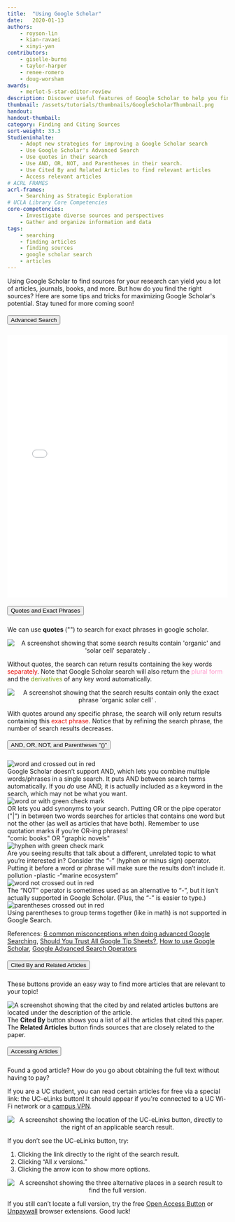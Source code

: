 ```yaml
---
title:  "Using Google Scholar"
date:   2020-01-13
authors: 
    - royson-lin
    - kian-ravaei
    - xinyi-yan
contributors: 
    - giselle-burns
    - taylor-harper
    - renee-romero
    - doug-worsham
awards:
    - merlot-5-star-editor-review
description: Discover useful features of Google Scholar to help you find exactly what you're looking for.
thumbnail: /assets/tutorials/thumbnails/GoogleScholarThumbnail.png
handout:
handout-thumbail: 
category: Finding and Citing Sources
sort-weight: 33.3
Studieninhalte:
    - Adopt new strategies for improving a Google Scholar search
    - Use Google Scholar's Advanced Search
    - Use quotes in their search
    - Use AND, OR, NOT, and Parentheses in their search.
    - Use Cited By and Related Articles to find relevant articles
    - Access relevant articles
# ACRL FRAMES
acrl-frames:
    - Searching as Strategic Exploration
# UCLA Library Core Competencies
core-competencies:
    - Investigate diverse sources and perspectives
    - Gather and organize information and data
tags:
    - searching
    - finding articles
    - finding sources
    - google scholar search
    - articles
---
```


Using Google Scholar to find sources for your research can yield you a lot of articles, journals, books, and more. But how do you find the right sources? Here are some tips and tricks for maximizing Google Scholar's potential. Stay tuned for more coming soon!

<!--advanced search-->
<div class="card mb-3">
    <div class="card-header" id="headingOne">
        <h5 class="mb-0">
            <button class="btn btn-link text-center" type="button" data-toggle="collapse" data-target="#collapseOne" aria-expanded="true" aria-controls="collapseOne">
            Advanced Search
            </button>
        </h5>
    </div>
    <div id="collapseOne" class="collapse" aria-labelledby="headingOne">
        <div class="card-body">
            <!--<p>How to find Advanced Search:</p>-->
            <!--<img class="mb-3" src="/assets/images/advanced-search.gif" alt="Press the Navigation Bar and find Advanced Search">-->
            <iframe src="{{'/assets/embeds/Google-Scholar-Advanced-Search-Hotspots.html'|relative_url}}" width="100%" height="600" frameborder="0" allowfullscreen="allowfullscreen"></iframe>
        </div>
    </div>
</div>

<!--Quotes and Exact Phrases-->
<div class="card mb-3">
    <div class="card-header" id="headingThree">
        <h5 class="mb-0">
            <button class="btn btn-link" type="button" data-toggle="collapse" data-target="#collapseSix" aria-expanded="true" aria-controls="collapseSix">
            Quotes and Exact Phrases
            </button>
        </h5>
    </div>
    <div id="collapseSix" class="collapse" aria-labelledby="headingThree">
        <div class="card-body">
            <p> We can use <b> quotes </b> ("") to search for exact phrases in google scholar.</p>
                <p style="text-align:center;"><img src="../assets/images/google-scholar/without_quotes.png" class="img-fluid border" alt="A screenshot showing that some search results contain 'organic' and 'solar cell' separately ."></p>
            <P> Without quotes, the search can return results containing the key words <font color="#E50902"> separately</font>. Note that Google Scholar search will also return the <font color="#FF99CC"> plural form </font> and the  <font color="#769d0f"> derivatives </font> of any key word automatically. </p>
                <p style="text-align:center;"><img src="../assets/images/google-scholar/quotes.png" class="img-fluid border" alt="A screenshot showing that the search results contain only the exact phrase 'organic solar cell' ."> </p>
            <P> With quotes around any specific phrase, the search will only return results containing this <font color="#E50902"> exact phrase</font>. Notice that by refining the search phrase, the number of search results decreases.</p>
        </div>
    </div>
    </div>

<!--AND and OR-->
<div class="card mb-3">
    <div class="card-header" id="headingFive">
        <h5 class="mb-0">
            <button class="btn btn-link" type="button" data-toggle="collapse" data-target="#collapseFive" aria-expanded="true" aria-controls="collapseFive">
            AND, OR, NOT, and Parentheses "()"
            </button>
        </h5>
    </div>
    <div id="collapseFive" class="collapse" aria-labelledby="headingFive">
        <div class="card-body">
            <div class="container">
              <div class="row mb-4">
                <div class="col-sm-3">
                    <img src="../assets/images/google-scholar/and.jpg" class="img-fluid" alt="word and crossed out in red">
                </div>
                <div class="col-sm-9">
                  Google Scholar doesn’t support AND, which lets you combine multiple words/phrases in a single search. It puts AND between search terms automatically.  If you <i>do</i> use AND, it is actually included as a keyword in the search, which may not be what you want.
                </div>
              </div>
              <div class="row mb-2">
                <div class="col-sm-3">
                    <img src="../assets/images/google-scholar/or.jpg" class="img-fluid" alt="word or with green check mark">
                </div>
                <div class="col-sm-9">
                  OR lets you add synonyms to your search. Putting OR or the pipe operator ("|") in between two words searches for articles that contains one word but not the other (as well as articles that have both). Remember to use quotation marks if you’re OR-ing phrases!
                </div>
              </div>
              <div class="row mb-4">
                <div class="col-sm-3">
                </div>
                <div class="col-md-9 border border-primary rounded shadow-sm">
                  "comic books" OR "graphic novels"<span style="float:right;"><i class="fas fa-search"></i></span>
                </div>
                </div>
              </div>
              <div class="row mb-2">
                <div class="col-sm-3">
                    <img src="../assets/images/google-scholar/not-hyphen.jpg" class="img-fluid" alt="hyphen with green check mark">
                </div>
                <div class="col-sm-9">
                  Are you seeing results that talk about a different, unrelated topic to what you’re interested in? Consider the “-” (hyphen or minus sign) operator. Putting it before a word or phrase will make sure the results don’t include it.
                </div>
              </div>
              <div class="row mb-4">
                <div class="col-sm-3">
                </div>
                <div class="col-md-9 border border-primary rounded shadow-sm">
                  pollution -plastic -“marine ecosystem”<span style="float:right;"><i class="fas fa-search"></i></span>
                </div>
              </div>
              <div class="row mb-4">
                <div class="col-sm-3">
                    <img src="../assets/images/google-scholar/not.jpg" class="img-fluid" alt="word not crossed out in red">
                </div>
                <div class="col-sm-9">
                  The “NOT” operator is sometimes used as an alternative to “-”, but it isn’t actually supported in Google Scholar. (Plus, the “-” is easier to type.)
                </div>
              </div>
              <div class="row">
                <div class="col-sm-3">
                    <img src="../assets/images/google-scholar/parentheses.jpg" class="img-fluid" alt="parentheses crossed out in red">
                </div>
                <div class="col-sm-9">
                  Using parentheses to group terms together (like in math) is not supported in Google Search.
                </div>
              </div>
                <p>References: <a href="http://musingsaboutlibrarianship.blogspot.com/2015/10/6-common-misconceptions-when-doing.html" target="_blank">6 common misconceptions when doing advanced Google Searching</a>, <a href="https://booleanstrings.com/2018/04/23/should-you-trust-all-google-tip-sheets/" target="_blank">Should You Trust All Google Tip Sheets?</a>, <a href="https://www.wur.nl/en/article/How-to-use-Google-Scholar.htm" target="_blank">How to use Google Scholar</a>, <a href="https://docs.google.com/document/d/1ydVaJJeL1EYbWtlfj9TPfBTE5IBADkQfZrQaBZxqXGs/edit" target="_blank">Google Advanced Search Operators</a></p>
        </div>
    </div>
</div>

<!--Cited By and Related Articles-->
<div class="card mb-3">
    <div class="card-header" id="headingTwo">
        <h5 class="mb-0">
            <button class="btn btn-link" type="button" data-toggle="collapse" data-target="#collapseTwo" aria-expanded="true" aria-controls="collapseTwo">
            Cited By and Related Articles
            </button>
        </h5>
        </div>
        <div id="collapseTwo" class="collapse" aria-labelledby="headingTwo">
            <div class="card-body">
                <p>These buttons provide an easy way to find more articles that are relevant to your topic!</p>
                <img src="{{ '/assets/images/cited-by-related-articles-example.png' | prepend: site.baseurl }}" class="mb-4 img-fluid border" alt="A screenshot showing that the cited by and related articles buttons are located under the description of the article.">
                <div class="container">
                  <div class="row">
                    <div class="col-sm">
                      The <b>Cited By</b> button shows you a list of all the articles that cited this paper.
                    </div>
                    <div class="col-sm">
                      The <b>Related Articles</b> button finds sources that are closely related to the paper.
                    </div>
                  </div>
                </div>
            </div>
        </div>
    </div>
    
<!--Accessing Articles-->
<div class="card mb-3">
    <div class="card-header" id="headingFour">
        <h5 class="mb-0">
            <button class="btn btn-link" type="button" data-toggle="collapse" data-target="#collapseFour" aria-expanded="true" aria-controls="collapseFour">
            Accessing Articles
            </button>
        </h5>
    </div>
    <div id="collapseFour" class="collapse" aria-labelledby="headingFour">
        <div class="card-body">
            <p>Found a good article? How do you go about obtaining the full text without having to pay?</p>
            <p>If you are a UC student, you can read certain articles for free via a special link: the UC-eLinks button! It should appear if you're connected to a UC Wi-Fi network or a <a href="https://uclalibrary.github.io/research-tips/get-configured/" target="_blank">campus VPN</a>.</p>
                <p style="text-align:center;"><img src="../assets/images/google-scholar/uc-elinks.png" class="img-fluid border" alt="A screenshot showing the location of the UC-eLinks button, directly to the right of an applicable search result."></p>
            <p>If you don’t see the UC-eLinks button, try:</p>
            <ol>
                <li>Clicking the link directly to the right of the search result.</li>
                <li>Clicking “All <i>x</i> versions.”</li>
                <li>Clicking the arrow icon to show more options.</li>
            </ol>
            <p style="text-align:center;"><img src="../assets/images/google-scholar/three-ways.jpg" class="img-fluid border" alt="A screenshot showing the three alternative places in a search result to find the full version."> </p>
            <p>If you still can’t locate a full version, try the free <a href="https://openaccessbutton.org" target="_blank">Open Access Button</a> or <a href="https://unpaywall.org" target="_blank">Unpaywall</a> browser extensions. Good luck!</p>
        </div>
    </div>
    </div>

